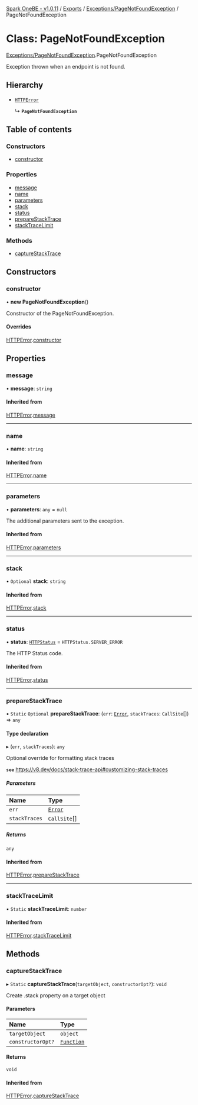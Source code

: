 [Spark OneBE - v1.0.11](../README.md) / [Exports](../modules.md) / [Exceptions/PageNotFoundException](../modules/Exceptions_PageNotFoundException.md) / PageNotFoundException

# Class: PageNotFoundException

[Exceptions/PageNotFoundException](../modules/Exceptions_PageNotFoundException.md).PageNotFoundException

Exception thrown when an endpoint is not found.

## Hierarchy

- [`HTTPError`](Exceptions_HTTPError.HTTPError.md)

  ↳ **`PageNotFoundException`**

## Table of contents

### Constructors

- [constructor](Exceptions_PageNotFoundException.PageNotFoundException.md#constructor)

### Properties

- [message](Exceptions_PageNotFoundException.PageNotFoundException.md#message)
- [name](Exceptions_PageNotFoundException.PageNotFoundException.md#name)
- [parameters](Exceptions_PageNotFoundException.PageNotFoundException.md#parameters)
- [stack](Exceptions_PageNotFoundException.PageNotFoundException.md#stack)
- [status](Exceptions_PageNotFoundException.PageNotFoundException.md#status)
- [prepareStackTrace](Exceptions_PageNotFoundException.PageNotFoundException.md#preparestacktrace)
- [stackTraceLimit](Exceptions_PageNotFoundException.PageNotFoundException.md#stacktracelimit)

### Methods

- [captureStackTrace](Exceptions_PageNotFoundException.PageNotFoundException.md#capturestacktrace)

## Constructors

### constructor

• **new PageNotFoundException**()

Constructor of the PageNotFoundException.

#### Overrides

[HTTPError](Exceptions_HTTPError.HTTPError.md).[constructor](Exceptions_HTTPError.HTTPError.md#constructor)

## Properties

### message

• **message**: `string`

#### Inherited from

[HTTPError](Exceptions_HTTPError.HTTPError.md).[message](Exceptions_HTTPError.HTTPError.md#message)

___

### name

• **name**: `string`

#### Inherited from

[HTTPError](Exceptions_HTTPError.HTTPError.md).[name](Exceptions_HTTPError.HTTPError.md#name)

___

### parameters

• **parameters**: `any` = `null`

The additional parameters sent to the exception.

#### Inherited from

[HTTPError](Exceptions_HTTPError.HTTPError.md).[parameters](Exceptions_HTTPError.HTTPError.md#parameters)

___

### stack

• `Optional` **stack**: `string`

#### Inherited from

[HTTPError](Exceptions_HTTPError.HTTPError.md).[stack](Exceptions_HTTPError.HTTPError.md#stack)

___

### status

• **status**: [`HTTPStatus`](../enums/HTTP_HTTPStatus.HTTPStatus.md) = `HTTPStatus.SERVER_ERROR`

The HTTP Status code.

#### Inherited from

[HTTPError](Exceptions_HTTPError.HTTPError.md).[status](Exceptions_HTTPError.HTTPError.md#status)

___

### prepareStackTrace

▪ `Static` `Optional` **prepareStackTrace**: (`err`: [`Error`]( https://developer.mozilla.org/en-US/docs/Web/JavaScript/Reference/Global_Objects/Error ), `stackTraces`: `CallSite`[]) => `any`

#### Type declaration

▸ (`err`, `stackTraces`): `any`

Optional override for formatting stack traces

**`see`** https://v8.dev/docs/stack-trace-api#customizing-stack-traces

##### Parameters

| Name | Type |
| :------ | :------ |
| `err` | [`Error`]( https://developer.mozilla.org/en-US/docs/Web/JavaScript/Reference/Global_Objects/Error ) |
| `stackTraces` | `CallSite`[] |

##### Returns

`any`

#### Inherited from

[HTTPError](Exceptions_HTTPError.HTTPError.md).[prepareStackTrace](Exceptions_HTTPError.HTTPError.md#preparestacktrace)

___

### stackTraceLimit

▪ `Static` **stackTraceLimit**: `number`

#### Inherited from

[HTTPError](Exceptions_HTTPError.HTTPError.md).[stackTraceLimit](Exceptions_HTTPError.HTTPError.md#stacktracelimit)

## Methods

### captureStackTrace

▸ `Static` **captureStackTrace**(`targetObject`, `constructorOpt?`): `void`

Create .stack property on a target object

#### Parameters

| Name | Type |
| :------ | :------ |
| `targetObject` | `object` |
| `constructorOpt?` | [`Function`]( https://developer.mozilla.org/en-US/docs/Web/JavaScript/Reference/Global_Objects/Function ) |

#### Returns

`void`

#### Inherited from

[HTTPError](Exceptions_HTTPError.HTTPError.md).[captureStackTrace](Exceptions_HTTPError.HTTPError.md#capturestacktrace)
